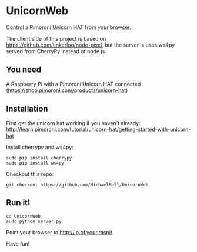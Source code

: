 UnicornWeb
==========

Control a Pimoroni Unicorn HAT from your browser.

The client side of this project is based on https://github.com/tinkerlog/node-pixel, but the server is uses ws4py served from CherryPy instead of node.js.

## You need ##

A Raspberry Pi with a Pimoroni Unicorn HAT connected (https://shop.pimoroni.com/products/unicorn-hat)

## Installation ##

First get the unicorn hat working if you haven't already: http://learn.pimoroni.com/tutorial/unicorn-hat/getting-started-with-unicorn-hat

Install cherrypy and ws4py:
```
sudo pip install cherrypy
sudo pip install ws4py
```

Checkout this repo:
```
git checkout https://github.com/MichaelBell/UnicornWeb
```
 
## Run it! ##

```
cd UnicornWeb
sudo python server.py
```

Point your browser to http://ip.of.your.raspi/

Have fun!


